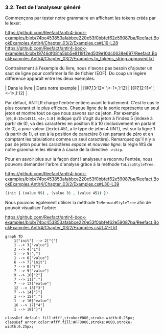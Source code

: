 ### 3.2. Test de l'analyseur généré

Commençons par tester notre grammaire en affichant les tokens créés par le lexer:

https://github.com/Reefact/antlr4-book-examples/blob/74bc453853afabbce220e53f0bbfef62e59087ba/Reefact.BookExamples.Antlr4/Chapter_03/2/Examples.cs#L19-L28
https://github.com/Reefact/antlr4-book-examples/blob/19746df081a5bb5e8119f2ed509e10dc0638e697/Reefact.BookExamples.Antlr4/Chapter_03/2/Examples.to_tokens_string.approved.txt

Contrairement à l'exemple du livre, nous n'avons pas besoin d'ajouter un saut de ligne pour confirmer la fin de fichier (EOF). Du coup un légère différence apparaît entre les deux exemples.

| Dans le livre | Dans notre exemple |
| [@7,13:12='<EOF>',<-1>,1:12] | [@7,12:11='<EOF>',<-1>,1:12] |

Par défaut, ANTLR charge l'entrée entière avant le traitement. C'est le cas le plus courant et le plus efficace. Chaque ligne de la sortie représente un seul jeton et montre tout ce que nous savons sur ce jeton. Par exemple `[@5,8:10=14511,<4>,1:8]` indique qu'il s'agit du jeton à l'index 5 (indexé à partir de 0), va des caractères en position 8 à 10 (inclusivement en partant de 0), a pour valeur (texte) 451, a le type de jeton 4 (INT), est sur la ligne 1 (à partir de 1), et est à la position de caractère 8 (en partant de zéro et en comptant les tabulations comme un seul caractère). Remarquez qu'il n'y a pas de jeton pour les caractères _espace_ et _nouvelle ligne_: la règle WS de notre grammaire les élimine à cause de la directive `->skip`.

Pour en savoir plus sur la façon dont l'analyseur a reconnu l'entrée, nous pouvons demander l'arbre d'analyse grâce à la méthode `ToLispStyleTree`.

https://github.com/Reefact/antlr4-book-examples/blob/74bc453853afabbce220e53f0bbfef62e59087ba/Reefact.BookExamples.Antlr4/Chapter_03/2/Examples.cs#L30-L39
```bat
(init { (value 99) , (value 3) , (value 451) })
```

Nous pouvons également utiliser la méthode `ToMermaidStyleTree` afin de pouvoir visualiser l'arbre:

https://github.com/Reefact/antlr4-book-examples/blob/74bc453853afabbce220e53f0bbfef62e59087ba/Reefact.BookExamples.Antlr4/Chapter_03/2/Examples.cs#L41-L51

```mermaid
graph TD
	1["init"] --> 2["{"]
	1 --> 3["value"]
	3 --> 4["1"]
	1 --> 5[","]
	1 --> 6["value"]
	6 --> 7["init"]
	7 --> 8["{"]
	7 --> 9["value"]
	9 --> 10["2"]
	7 --> 11[","]
	7 --> 12["value"]
	12 --> 13["3"]
	7 --> 14["}"]
	1 --> 15[","]
	1 --> 16["value"]
	16 --> 17["4"]
	1 --> 18["}"]

classDef default fill:#fff,stroke:#000,stroke-width:0.25px;
classDef error color:#fff,fill:#FF0000,stroke:#000,stroke-width:0.25px;
```
